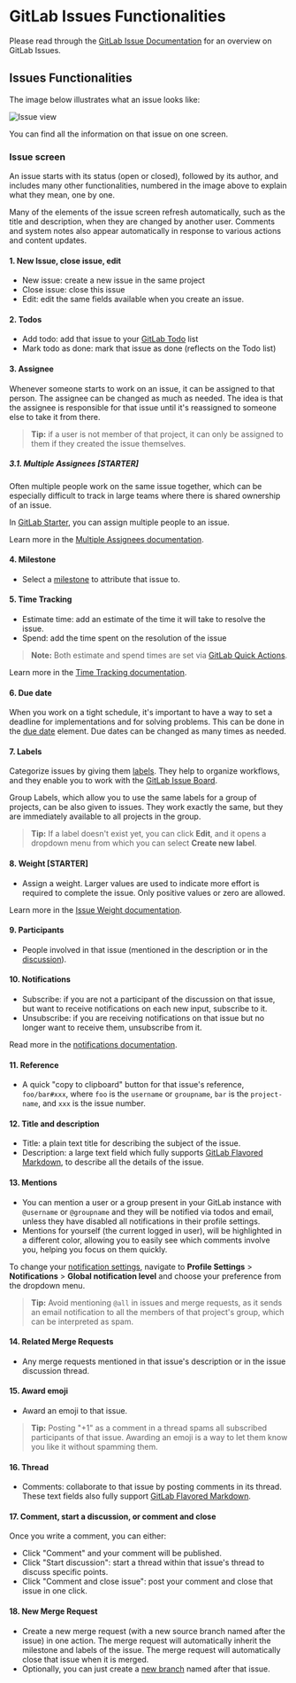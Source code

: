 # GitLab Issues Functionalities

Please read through the [GitLab Issue Documentation](index.md) for an overview on GitLab Issues.

## Issues Functionalities

The image below illustrates what an issue looks like:

![Issue view](img/issues_main_view_numbered.jpg)

You can find all the information on that issue on one screen.

### Issue screen

An issue starts with its status (open or closed), followed by its author,
and includes many other functionalities, numbered in the image above to
explain what they mean, one by one.

Many of the elements of the issue screen refresh automatically, such as the title and description, when they are changed by another user.
Comments and system notes also appear automatically in response to various actions and content updates.

#### 1. New Issue, close issue, edit

- New issue: create a new issue in the same project
- Close issue: close this issue
- Edit: edit the same fields available when you create an issue.

#### 2. Todos

- Add todo: add that issue to your [GitLab Todo](../../../workflow/todos.md) list
- Mark todo as done: mark that issue as done (reflects on the Todo list)

#### 3. Assignee

Whenever someone starts to work on an issue, it can be assigned
to that person. The assignee can be changed as much as needed.
The idea is that the assignee is responsible for that issue until
it's reassigned to someone else to take it from there.

> **Tip:**
if a user is not member of that project, it can only be
assigned to them if they created the issue themselves.

##### 3.1. Multiple Assignees **[STARTER]**

Often multiple people work on the same issue together,
which can be especially difficult to track in large teams
where there is shared ownership of an issue.

In [GitLab Starter](https://about.gitlab.com/pricing/), you can
assign multiple people to an issue.

Learn more in the [Multiple Assignees documentation](multiple_assignees_for_issues.md).

#### 4. Milestone

- Select a [milestone](../milestones/index.md) to attribute that issue to.

#### 5. Time Tracking

- Estimate time: add an estimate of the time it will take to resolve the issue.
- Spend: add the time spent on the resolution of the issue

> **Note:**
Both estimate and spend times are set via [GitLab Quick Actions](../quick_actions.md).

Learn more in the [Time Tracking documentation](../../../workflow/time_tracking.md).

#### 6. Due date

When you work on a tight schedule, it's important to
have a way to set a deadline for implementations and for solving
problems. This can be done in the [due date](due_dates.md) element. Due dates
can be changed as many times as needed.

#### 7. Labels

Categorize issues by giving them [labels](../labels.md). They help to
organize workflows, and they enable you to work with the
[GitLab Issue Board](index.md#issue-board).

Group Labels, which allow you to use the same labels for a
group of projects, can be also given to issues. They work exactly the same,
but they are immediately available to all projects in the group.

> **Tip:**
If a label doesn't exist yet, you can click **Edit**, and it opens a dropdown menu from which you can select **Create new label**.

#### 8. Weight **[STARTER]**

- Assign a weight. Larger values are used to indicate more effort is required to complete the issue. Only positive values or zero are allowed.

Learn more in the [Issue Weight documentation](../../../workflow/issue_weight.md).

#### 9. Participants

- People involved in that issue (mentioned in the description or in the [discussion](../../discussions/index.md)).

#### 10. Notifications

- Subscribe: if you are not a participant of the discussion on that issue, but
  want to receive notifications on each new input, subscribe to it.
- Unsubscribe: if you are receiving notifications on that issue but no
  longer want to receive them, unsubscribe from it.

Read more in the [notifications documentation](../../../workflow/notifications.md#issue--merge-request-events).

#### 11. Reference

- A quick "copy to clipboard" button for that issue's reference, `foo/bar#xxx`, where `foo` is the `username` or `groupname`, `bar`
  is the `project-name`, and `xxx` is the issue number.

#### 12. Title and description

- Title: a plain text title for describing the subject of the issue.
- Description: a large text field which fully supports [GitLab Flavored Markdown](../../markdown.md#gitlab-flavored-markdown-gfm),
  to describe all the details of the issue.

#### 13. Mentions

- You can mention a user or a group present in your GitLab instance with
  `@username` or `@groupname` and they will be notified via todos and email, unless
  they have disabled all notifications in their profile settings.
- Mentions for yourself (the current logged in user), will be highlighted
  in a different color, allowing you to easily see which comments involve you,
  helping you focus on them quickly.

To change your [notification settings](../../../workflow/notifications.md), navigate to
**Profile Settings** > **Notifications** > **Global notification level**
and choose your preference from the dropdown menu.

> **Tip:**
Avoid mentioning `@all` in issues and merge requests,
as it sends an email notification
to all the members of that project's group, which can be
interpreted as spam.

#### 14. Related Merge Requests

- Any merge requests mentioned in that issue's description
  or in the issue discussion thread.

#### 15. Award emoji

- Award an emoji to that issue.

> **Tip:**
Posting "+1" as a comment in a thread spams all subscribed
participants of that issue. Awarding an emoji is a way to let them
know you like it without spamming them.

#### 16. Thread

- Comments: collaborate to that issue by posting comments in its thread.
  These text fields also fully support
  [GitLab Flavored Markdown](../../markdown.md#gitlab-flavored-markdown-gfm).

#### 17. Comment, start a discussion, or comment and close

Once you write a comment, you can either:

- Click "Comment" and your comment will be published.
- Click "Start discussion": start a thread within that issue's thread to discuss specific points.
- Click "Comment and close issue": post your comment and close that issue in one click.

#### 18. New Merge Request

- Create a new merge request (with a new source branch named after the issue) in one action.
  The merge request will automatically inherit the milestone and labels of the issue. The merge
  request will automatically close that issue when it is merged.
- Optionally, you can just create a [new branch](../repository/web_editor.md#create-a-new-branch-from-an-issue)
  named after that issue.
